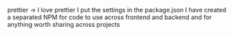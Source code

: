 prettier -> I love prettier I put the settings in the package.json
I have created a separated NPM for code to use across frontend and backend and for anything worth sharing across projects
